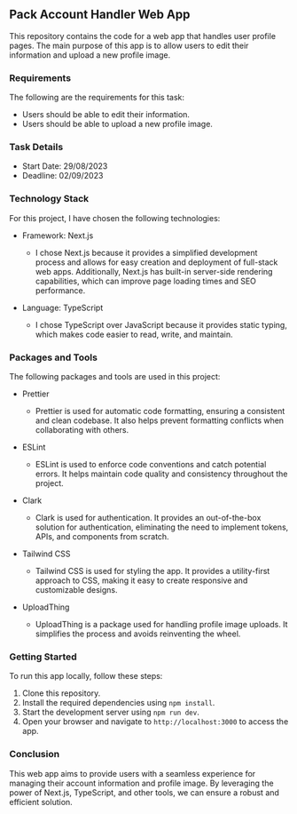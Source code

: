 ## Pack Account Handler Web App

This repository contains the code for a web app that handles user profile pages. The main purpose of this app is to allow users to edit their information and upload a new profile image.

### Requirements

The following are the requirements for this task:

- Users should be able to edit their information.
- Users should be able to upload a new profile image.

### Task Details

- Start Date: 29/08/2023
- Deadline: 02/09/2023

### Technology Stack

For this project, I have chosen the following technologies:

- Framework: Next.js

  - I chose Next.js because it provides a simplified development process and allows for easy creation and deployment of full-stack web apps. Additionally, Next.js has built-in server-side rendering capabilities, which can improve page loading times and SEO performance.

- Language: TypeScript
  - I chose TypeScript over JavaScript because it provides static typing, which makes code easier to read, write, and maintain.

### Packages and Tools

The following packages and tools are used in this project:

- Prettier

  - Prettier is used for automatic code formatting, ensuring a consistent and clean codebase. It also helps prevent formatting conflicts when collaborating with others.

- ESLint

  - ESLint is used to enforce code conventions and catch potential errors. It helps maintain code quality and consistency throughout the project.

- Clark

  - Clark is used for authentication. It provides an out-of-the-box solution for authentication, eliminating the need to implement tokens, APIs, and components from scratch.

- Tailwind CSS

  - Tailwind CSS is used for styling the app. It provides a utility-first approach to CSS, making it easy to create responsive and customizable designs.

- UploadThing
  - UploadThing is a package used for handling profile image uploads. It simplifies the process and avoids reinventing the wheel.

### Getting Started

To run this app locally, follow these steps:

1. Clone this repository.
2. Install the required dependencies using `npm install`.
3. Start the development server using `npm run dev`.
4. Open your browser and navigate to `http://localhost:3000` to access the app.

### Conclusion

This web app aims to provide users with a seamless experience for managing their account information and profile image. By leveraging the power of Next.js, TypeScript, and other tools, we can ensure a robust and efficient solution.
